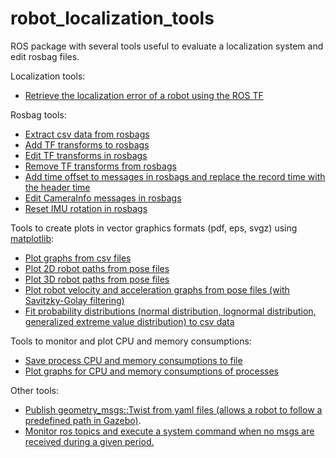 robot_localization_tools
========================

ROS package with several tools useful to evaluate a localization system and edit rosbag files.


Localization tools:
- [Retrieve the localization error of a robot using the ROS TF](launch/robot_localization_error.launch)


Rosbag tools:
- [Extract csv data from rosbags](tools/bag2csv.bash)
- [Add TF transforms to rosbags](scripts/add_tf.py)
- [Edit TF transforms in rosbags](scripts/change_tf.py)
- [Remove TF transforms from rosbags](scripts/remove_tf.py)
- [Add time offset to messages in rosbags and replace the record time with the header time](scripts/add_time_offset.py)
- [Edit CameraInfo messages in rosbags](scripts/change_camera_info.py)
- [Reset IMU rotation in rosbags](scripts/reset_imu_rotation.py)


Tools to create plots in vector graphics formats (pdf, eps, svgz) using [matplotlib](http://matplotlib.org/):
- [Plot graphs from csv files](scripts/graph_plotter.py)
- [Plot 2D robot paths from pose files](scripts/path_plotter.py)
- [Plot 3D robot paths from pose files](scripts/path_plotter_3d.py)
- [Plot robot velocity and acceleration graphs from pose files (with Savitzky-Golay filtering)](scripts/path_velocity_and_acceleration_plotter.py)
- [Fit probability distributions (normal distribution, lognormal distribution, generalized extreme value distribution) to csv data](scripts/probability_distribution_plotter.py)


Tools to monitor and plot CPU and memory consumptions:
- [Save process CPU and memory consumptions to file](tools/process_monitor.sh)
- [Plot graphs for CPU and memory consumptions of processes](tools/generate_process_monitor_graphs.bash)


Other tools:
- [Publish geometry_msgs::Twist from yaml files (allows a robot to follow a predefined path in Gazebo)](launch/twist_publisher.launch).
- [Monitor ros topics and execute a system command when no msgs are received during a given period.](scripts/topic_supervisor.py)
